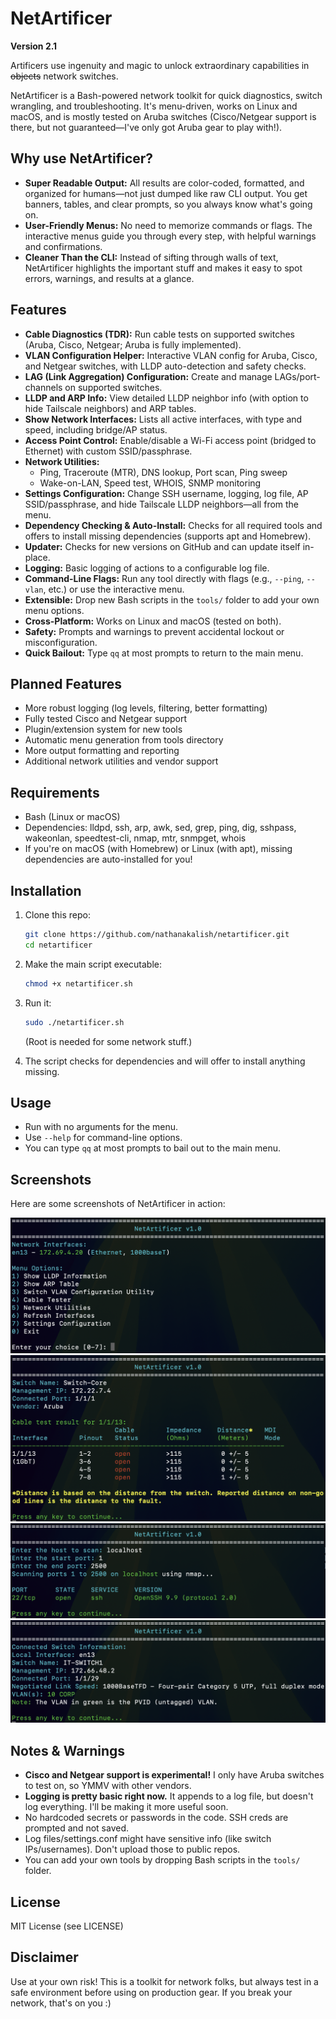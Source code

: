 # NetArtificer

**Version 2.1**

Artificers use ingenuity and magic to unlock extraordinary capabilities in ~~objects~~ network switches.

NetArtificer is a Bash-powered network toolkit for quick diagnostics, switch wrangling, and troubleshooting. It's menu-driven, works on Linux and macOS, and is mostly tested on Aruba switches (Cisco/Netgear support is there, but not guaranteed—I've only got Aruba gear to play with!).

## Why use NetArtificer?
- **Super Readable Output:** All results are color-coded, formatted, and organized for humans—not just dumped like raw CLI output. You get banners, tables, and clear prompts, so you always know what's going on.
- **User-Friendly Menus:** No need to memorize commands or flags. The interactive menus guide you through every step, with helpful warnings and confirmations.
- **Cleaner Than the CLI:** Instead of sifting through walls of text, NetArtificer highlights the important stuff and makes it easy to spot errors, warnings, and results at a glance.

## Features
- **Cable Diagnostics (TDR):** Run cable tests on supported switches (Aruba, Cisco, Netgear; Aruba is fully implemented).
- **VLAN Configuration Helper:** Interactive VLAN config for Aruba, Cisco, and Netgear switches, with LLDP auto-detection and safety checks.
- **LAG (Link Aggregation) Configuration:** Create and manage LAGs/port-channels on supported switches.
- **LLDP and ARP Info:** View detailed LLDP neighbor info (with option to hide Tailscale neighbors) and ARP tables.
- **Show Network Interfaces:** Lists all active interfaces, with type and speed, including bridge/AP status.
- **Access Point Control:** Enable/disable a Wi-Fi access point (bridged to Ethernet) with custom SSID/passphrase.
- **Network Utilities:**
  - Ping, Traceroute (MTR), DNS lookup, Port scan, Ping sweep
  - Wake-on-LAN, Speed test, WHOIS, SNMP monitoring
- **Settings Configuration:** Change SSH username, logging, log file, AP SSID/passphrase, and hide Tailscale LLDP neighbors—all from the menu.
- **Dependency Checking & Auto-Install:** Checks for all required tools and offers to install missing dependencies (supports apt and Homebrew).
- **Updater:** Checks for new versions on GitHub and can update itself in-place.
- **Logging:** Basic logging of actions to a configurable log file.
- **Command-Line Flags:** Run any tool directly with flags (e.g., `--ping`, `--vlan`, etc.) or use the interactive menu.
- **Extensible:** Drop new Bash scripts in the `tools/` folder to add your own menu options.
- **Cross-Platform:** Works on Linux and macOS (tested on both).
- **Safety:** Prompts and warnings to prevent accidental lockout or misconfiguration.
- **Quick Bailout:** Type `qq` at most prompts to return to the main menu.

## Planned Features
- More robust logging (log levels, filtering, better formatting)
- Fully tested Cisco and Netgear support
- Plugin/extension system for new tools
- Automatic menu generation from tools directory
- More output formatting and reporting
- Additional network utilities and vendor support

## Requirements
- Bash (Linux or macOS)
- Dependencies: lldpd, ssh, arp, awk, sed, grep, ping, dig, sshpass, wakeonlan, speedtest-cli, nmap, mtr, snmpget, whois
- If you're on macOS (with Homebrew) or Linux (with apt), missing dependencies are auto-installed for you!

## Installation
1. Clone this repo:
   ```sh
   git clone https://github.com/nathanakalish/netartificer.git
   cd netartificer
   ```
2. Make the main script executable:
   ```sh
   chmod +x netartificer.sh
   ```
3. Run it:
   ```sh
   sudo ./netartificer.sh
   ```
   (Root is needed for some network stuff.)

4. The script checks for dependencies and will offer to install anything missing.

## Usage
- Run with no arguments for the menu.
- Use `--help` for command-line options.
- You can type `qq` at most prompts to bail out to the main menu.

## Screenshots

Here are some screenshots of NetArtificer in action:

![Main Menu](screenshots/mainmenu.png)
![Cable Diagnostics](screenshots/cabletest.png)
![Port Scan](screenshots/portscan.png)
![LLDP Info](screenshots/lldp.png)

## Notes & Warnings
- **Cisco and Netgear support is experimental!** I only have Aruba switches to test on, so YMMV with other vendors.
- **Logging is pretty basic right now.** It appends to a log file, but doesn't log everything. I'll be making it more useful soon.
- No hardcoded secrets or passwords in the code. SSH creds are prompted and not saved.
- Log files/settings.conf might have sensitive info (like switch IPs/usernames). Don't upload those to public repos.
- You can add your own tools by dropping Bash scripts in the `tools/` folder.

## License
MIT License (see LICENSE)

## Disclaimer
Use at your own risk! This is a toolkit for network folks, but always test in a safe environment before using on production gear. If you break your network, that's on you :)
